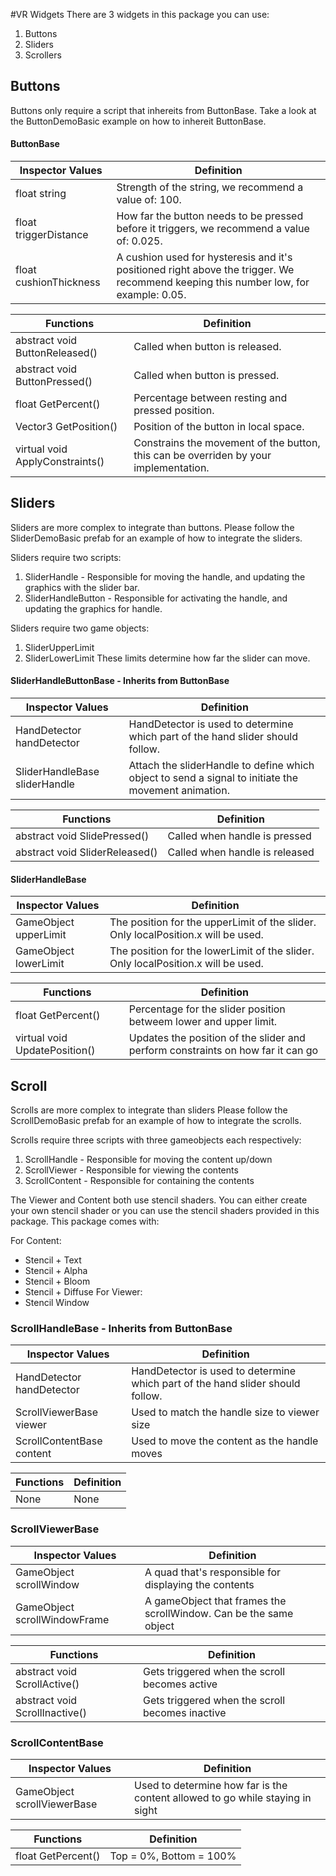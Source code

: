 #VR Widgets
There are 3 widgets in this package you can use:

1. Buttons
2. Sliders
3. Scrollers

## Buttons
Buttons only require a script that inhereits from ButtonBase.
Take a look at the ButtonDemoBasic example on how to inhereit ButtonBase.

#### ButtonBase
Inspector Values  | Definition
------- | ----------
float string            | Strength of the string, we recommend a value of: 100.
float triggerDistance   | How far the button needs to be pressed before it triggers, we recommend a value of: 0.025.
float cushionThickness  | A cushion used for hysteresis and it's positioned right above the trigger. We recommend keeping this number low, for example: 0.05.

Functions | Definition
--------- | ---------
abstract void ButtonReleased()  | Called when button is released.
abstract void ButtonPressed()   | Called when button is pressed.
float GetPercent()              | Percentage between resting and pressed position.
Vector3 GetPosition()           | Position of the button in local space.
virtual void ApplyConstraints() | Constrains the movement of the button, this can be overriden by your implementation.

## Sliders
Sliders are more complex to integrate than buttons.
Please follow the SliderDemoBasic prefab for an example of how to integrate the sliders.

Sliders require two scripts:
1. SliderHandle - Responsible for moving the handle, and updating the graphics with the slider bar.
2. SliderHandleButton - Responsible for activating the handle, and updating the graphics for handle.

Sliders require two game objects:
1. SliderUpperLimit
2. SliderLowerLimit
These limits determine how far the slider can move.

#### SliderHandleButtonBase - Inherits from ButtonBase
Inspector Values | Definition
---------------- | ----------
HandDetector handDetector     | HandDetector is used to determine which part of the hand slider should follow.
SliderHandleBase sliderHandle | Attach the sliderHandle to define which object to send a signal to initiate the movement animation.

Functions | Definition
--------- | ----------
abstract void SlidePressed()  | Called when handle is pressed
abstract void SliderReleased()   | Called when handle is released

#### SliderHandleBase
Inspector Values | Definition
---------------- | ----------
GameObject upperLimit | The position for the upperLimit of the slider. Only localPosition.x will be used.
GameObject lowerLimit | The position for the lowerLimit of the slider. Only localPosition.x will be used.

Functions | Definition
--------- | ----------
float GetPercent()            | Percentage for the slider position betweem lower and upper limit.
virtual void UpdatePosition() | Updates the position of the slider and perform constraints on how far it can go

## Scroll
Scrolls are more complex to integrate than sliders
Please follow the ScrollDemoBasic prefab for an example of how to integrate the scrolls.

Scrolls require three scripts with three gameobjects each respectively:
1. ScrollHandle - Responsible for moving the content up/down
2. ScrollViewer - Responsible for viewing the contents
3. ScrollContent - Responsible for containing the contents

The Viewer and Content both use stencil shaders. You can either create your own stencil shader or you can use the stencil shaders provided in this package. This package comes with:

For Content:
  * Stencil + Text
  * Stencil + Alpha
  * Stencil + Bloom
  * Stencil + Diffuse
For Viewer:
  * Stencil Window
  
### ScrollHandleBase - Inherits from ButtonBase
Inspector Values | Definition
---------------- | ----------
HandDetector handDetector | HandDetector is used to determine which part of the hand slider should follow.
ScrollViewerBase viewer   | Used to match the handle size to viewer size
ScrollContentBase content | Used to move the content as the handle moves

Functions | Definition
--------- | ----------
None | None

### ScrollViewerBase
Inspector Values | Definition
---------------- | ----------
GameObject scrollWindow       | A quad that's responsible for displaying the contents
GameObject scrollWindowFrame  | A gameObject that frames the scrollWindow. Can be the same object

Functions | Definition
--------- | ----------
abstract void ScrollActive()    | Gets triggered when the scroll becomes active
abstract void ScrollInactive()  | Gets triggered when the scroll becomes inactive

### ScrollContentBase
Inspector Values | Definition
---------------- | ----------
GameObject scrollViewerBase | Used to determine how far is the content allowed to go while staying in sight

Functions | Definition
--------- | ----------
float GetPercent() | Top = 0%, Bottom = 100%